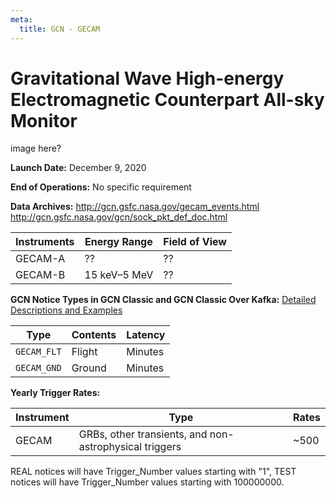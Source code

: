```yaml
---
meta:
  title: GCN - GECAM
---
```


# Gravitational Wave High-energy Electromagnetic Counterpart All-sky Monitor

image here?

**Launch Date:** December 9, 2020

**End of Operations:** No specific requirement

**Data Archives:** http://gcn.gsfc.nasa.gov/gecam_events.html
http://gcn.gsfc.nasa.gov/gcn/sock_pkt_def_doc.html

| Instruments | Energy Range | Field of View |
| ----------- | ------------ | ------------- |
| GECAM-A     | ??           | ??            |
| GECAM-B     | 15 keV–5 MeV | ??            |

**GCN Notice Types in GCN Classic and GCN Classic Over Kafka:**
[Detailed Descriptions and Examples](http://www.nssc.cas.cn/gecam_en/)

<div className="overflow-table">

| Type        | Contents | Latency |
| ----------- | -------- | ------- |
| `GECAM_FLT` | Flight   | Minutes |
| `GECAM_GND` | Ground   | Minutes |

</div>

**Yearly Trigger Rates:**

<div className="overflow-table">

| Instrument | Type                                                   | Rates |
| ---------- | ------------------------------------------------------ | ----- |
| GECAM      | GRBs, other transients, and non-astrophysical triggers | ~500  |

</div>

REAL notices will have Trigger_Number values starting with "1", TEST notices will have Trigger_Number values starting with 100000000.
